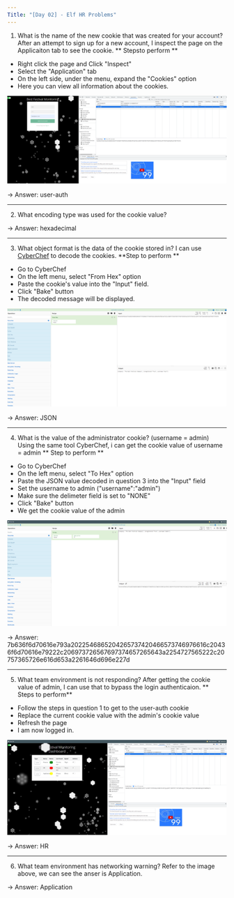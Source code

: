 ```yaml
---
Title: "[Day 02] - Elf HR Problems"
---
```


1. What is the name of the new cookie that was created for your account?
After an attempt to sign up for a new account, I inspect the page on the Applicaiton tab to see the cookie.
** Stepsto perform **
 * Right click the page and Click "Inspect"
 * Select the "Application" tab
 * On the left side, under the menu, expand the "Cookies" option
 * Here you can view all information about the cookies.

![image](./images/d2q1.png)

-> Answer: user-auth 

----------------------------

2. What encoding type was used for the cookie value?

-> Answer: hexadecimal

-----------------------------

3. What object format is the data of the cookie stored in?
I can use [CyberChef](https://gchq.github.io/CyberChef/) to decode the cookies.
**Step to perform **
 * Go to CyberChef
 * On the left menu, select "From Hex" option
 * Paste the cookie's value into the "Input" field.
 * Click "Bake" button
 * The decoded message will be displayed.

![image](./images/d2q3.png)

-> Answer: JSON

------------------------------

4. What is the value of the administrator cookie? (username = admin)
Using the same tool CyberChef, i can get the cookie value of username = admin
** Step to perform **
 * Go to CyberChef
 * On the left menu, select "To Hex" option
 * Paste the JSON value decoded in question 3 into the "Input" field
 * Set the username to admin ("username":"admin")
 * Make sure the delimeter field is set to "NONE"
 * Click "Bake" button
 * We get the cookie value of the admin

![image](./images/d2q4.png)

-> Answer: 7b636f6d70616e793a2022546865204265737420466573746976616c20436f6d70616e79222c206973726567697374657265643a2254727565222c20757365726e616d653a2261646d696e227d

--------------------------------

5. What team environment is not responding?
After getting the cookie value of admin, I can use that to bypass the login authenticaion.
** Steps to perform**
 * Follow the steps in question 1 to get to the user-auth cookie
 * Replace the current cookie value with the admin's cookie value
 * Refresh the page
 * I am now logged in. 

![image](./images/d2q5.png)

-> Answer: HR

-----------------------------

6. What team environment has networking warning?
Refer to the image above, we can see the anser is Application.

-> Answer: Application

